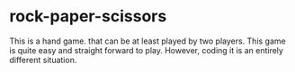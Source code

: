 # rock-paper-scissors
This is a hand game. that can be at least played by two players. This game is quite easy and straight forward to play. However, coding it is an entirely different situation.
